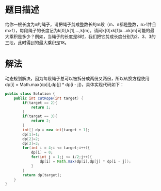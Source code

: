 # 题目描述
给你一根长度为n的绳子，请把绳子剪成整数长的m段（m、n都是整数，n>1并且m>1），每段绳子的长度记为k[0],k[1],...,k[m]。请问k[0]xk[1]x...xk[m]可能的最大乘积是多少？例如，当绳子的长度是8时，我们把它剪成长度分别为2、3、3的三段，此时得到的最大乘积是18。

# 解法
动态规划解决，因为每段绳子总可以被拆分成两份又两份，所以转换方程使用dp[i] = Math.max(dp[i],dp[j] * dp[i - j])，具体实现代码如下：
```java
public class Solution {
    public int cutRope(int target) {
        if(target == 2){
            return 1;
        }
        if(target == 3){
            return 2;
        }
        int[] dp = new int[target + 1];
        dp[1]=1;
        dp[2]=2;
        dp[3]=3;
        for(int i = 4;i <= target;i++){
            dp[i] = 0;
            for(int j = 1;j <= i/2;j++){
                dp[i] = Math.max(dp[i],dp[j] * dp[i - j]);
            }
        }
        return dp[target];
    }
}
```